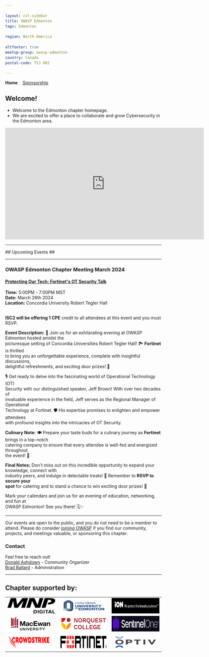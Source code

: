 ```yaml
---

layout: col-sidebar
title: OWASP Edmonton
tags: Edmonton

region: North America

altfooter: true
meetup-group: owasp-edmonton
country: Canada
postal-code: T5J 0R2

---
```

<!-- rebuild -->
<strong>Home</strong>
&nbsp;&nbsp;&nbsp;[Sponsorship](sponsorship.md)

Welcome!
-------
- Welcome to the Edmonton chapter homepage.
- We are excited to offer a place to collaborate and grow Cybersecurity in the Edmonton area.

<div><iframe 
width="640" 
height="360" 
src="https://www.youtube.com/embed/p1TMQ4lQjmI" 
title="🎉 Get ready for a thrilling journey with OWASP Edmonton in 2024! 🎉" 
frameborder="0" 
allow="accelerometer; autoplay; clipboard-write; encrypted-media; gyroscope; picture-in-picture; web-share" 
allowfullscreen></iframe></div>


<hr/>
## Upcoming Events ##
<hr>

### OWASP Edmonton Chapter Meeting March 2024 ###
#### [Protecting Our Tech: Fortinet's OT Security Talk](https://www.meetup.com/owasp-edmonton/events/299499883/?utm_medium=referral&utm_campaign=share-btn_savedevents_share_modal&utm_source=link) ####
**Time:** 5:00PM - 7:00PM MST<br>
**Date:** March 26th 2024<br>
**Location:** Concordia University Robert Tegler Hall<br>
<br>

**ISC2 will be offering 1 CPE** credit to all attendees at this event and you must RSVP.<br>

**Event Description:**
🎉 Join us for an exhilarating evening at OWASP Edmonton hosted amidst the<br>
picturesque setting of Concordia Universities Robert Tegler Hall! 🏞️ **Fortinet** is thrilled<br>
to bring you an unforgettable experience, complete with insightful discussions,<br>
delightful refreshments, and exciting door prizes! 🥳<br>

🎙️ Get ready to delve into the fascinating world of Operational Technology (OT)<br>
Security with our distinguished speaker, Jeff Brown! With over two decades of<br> 
invaluable experience in the field, Jeff serves as the Regional Manager of Operational<br>
Technology at Fortinet. 🛡️ His expertise promises to enlighten and empower attendees<br>
with profound insights into the intricacies of OT Security.<br>

**Culinary Note:**
🍽️ Prepare your taste buds for a culinary journey as **Fortinet** brings in a top-notch<br>
catering company to ensure that every attendee is well-fed and energized throughout<br>
the event! 🍲<br>

**Final Notes:**
Don't miss out on this incredible opportunity to expand your knowledge, connect with<br>
industry peers, and indulge in delectable treats! 🌟 Remember to **RSVP to secure your**<br>
**spot** for catering and to stand a chance to win exciting door prizes! 🎁<br>

Mark your calendars and join us for an evening of education, networking, and fun at<br>
OWASP Edmonton! See you there! 🗓️✨<br>

--- 

Our events are open to the public, and you do not need to be a member to attend. Please do consider [joining OWASP](https://owasp.org/membership/) if you find our community, projects, and meetings valuable, or sponsoring this chapter.

### Contact

Feel free to reach out! 
<br>[Donald Ashdown](mailto:donald.ashdown@owasp.org) - Community Organizer
<br>[Brad Ballard](mailto:brad.ballard@owasp.org) - Administration 

---


<h2>Chapter supported by:</h2>

  <table>
    <tbody>
      <tr>
        <td><img src="assets/images/MNP.png" width="200px" height="50px"></td>
        <td><img src="assets/images/Concordia 2.png" width="200px" height="50px"></td>
        <td><img src="assets/images/IonUnited.png" width="200px" height="50px"></td>
      </tr>
      <tr>
        <td><img src="assets/images/Grant MacEwan.png" width="200px" height="50px"></td>
        <td><img src="assets/images/norquest college.png" width="200px" height="50px"></td>
        <td><img src="assets/images/SentinelOne.png" width="200px" height="50px"></td>
      </tr>
      <tr>
        <td><img src="assets/images/CrowdStrike.png" width="200px" height="50px"></td>
        <td><img src="assets/images/fortinet-logo2.png" width="200px" height="50px"></td>
        <td><img src="assets/images/OPTIV.png" width="200px" height="50px"></td>
      </tr>
    </tbody>
  </table>




